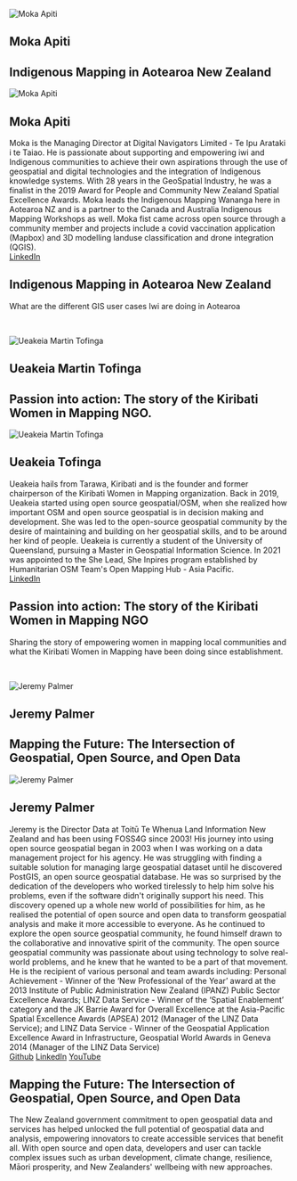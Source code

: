 <!--page name Keynote
These should appear as cards so that when you click on them, they will bring in a floating box with more information on
This is the order of items
-- Front Intro card --
Photo:
Name:
Title:
-- Back Details card --
Biography paragraph:
Social links: It would be cool to have twitter and linkedin logos for this
Theme paragraph:
Keynote session time:
status: writing -->

<!-- Front Intro card -->
![Moka Apiti]('/imgs/MokaApiti.jpg') <br/>
## Moka Apiti <br/>
## Indigenous Mapping in Aotearoa New Zealand  <br/>
<!-- Back Details card -->
![Moka Apiti]('/imgs/MokaApiti.jpg')
## Moka Apiti <br/>
Moka is the Managing Director at Digital Navigators Limited - Te Ipu Arataki i te Taiao. He is passionate about supporting and empowering iwi and Indigenous communities to achieve their own aspirations through the use of geospatial and digital technologies and the integration of Indigenous knowledge systems. With 28 years in the GeoSpatial Industry, he was a finalist in the 2019 Award for People and Community New Zealand Spatial Excellence Awards. Moka leads the Indigenous Mapping Wananga here in Aotearoa NZ and is a partner to the Canada and Australia Indigenous Mapping Workshops as well. Moka fist came across open source through a community member and projects include a covid vaccination application (Mapbox) and 3D modelling landuse classification and drone integration (QGIS). 
 <br/>
 [LinkedIn](https://www.linkedin.com/in/moka-apiti-b4ab38a/) <br/>
## Indigenous Mapping in Aotearoa New Zealand <br/>
What are the different GIS user cases Iwi are doing in Aotearoa  <br/>
<!-- ### Keynote session time TBC -->
<br/>

<!-- Front Intro card -->
![Ueakeia Martin Tofinga]('/imgs/UeakeiaTofinga.png') <br/>
## Ueakeia Martin Tofinga <br/>
## Passion into action: The story of the Kiribati Women in Mapping NGO.  <br/>
<!-- Back Details card -->
![Ueakeia Martin Tofinga]('/imgs/UeakeiaTofinga.png')
## Ueakeia Tofinga <br/>
Ueakeia hails from Tarawa, Kiribati and is the founder and former chairperson of the Kiribati Women in Mapping organization. Back in 2019, Ueakeia started using open source geospatial/OSM, when she realized how important OSM and open source geospatial is in decision making and development. She was led to the open-source geospatial community by the desire of maintaining and building on her geospatial skills, and to be around her kind of people. Ueakeia is currently a student of the University of Queensland, pursuing a Master in Geospatial Information Science. In 2021 was appointed to the She Lead, She Inpires program established by Humanitarian OSM Team's Open Mapping Hub - Asia Pacific.
 <br/>
[LinkedIn](tba)<br/>
## Passion into action: The story of the Kiribati Women in Mapping NGO <br/>
Sharing the story of empowering women in mapping local communities and what the Kiribati Women in Mapping have been doing since establishment.  <br/>
<!-- ### Keynote session time TBC -->
<br/>

<!-- Front Intro card -->
![Jeremy Palmer]('/imgs/JeremyPalmer.jpg') <br/>
## Jeremy Palmer<br/>
## Mapping the Future: The Intersection of Geospatial, Open Source, and Open Data <br/>
<!-- Back Details card -->
![Jeremy Palmer]('/imgs/JeremyPalmer.jpg')
## Jeremy Palmer <br/>
Jeremy is the Director Data at Toitū Te Whenua Land Information New Zealand and has been using FOSS4G since 2003! His journey into using open source geospatial began in 2003 when I was working on a data management project for his agency. He was struggling with finding a suitable solution for managing large geospatial dataset until he discovered PostGIS, an open source geospatial database. He was so surprised by the dedication of the developers who worked tirelessly to help him solve his problems, even if the software didn't originally support his need. This discovery opened up a whole new world of possibilities for him, as he realised the potential of open source and open data to transform geospatial analysis and make it more accessible to everyone. 
As he continued to explore the open source geospatial community, he found himself drawn to the collaborative and innovative spirit of the community. The open source geospatial community was passionate about using technology to solve real-world problems, and he knew that he wanted to be a part of that movement. 
He is the recipient of various personal and team awards including: Personal Achievement - Winner of the ‘New Professional of the Year’ award at the 2013 Institute of Public Administration New Zealand (IPANZ) Public Sector Excellence Awards; LINZ Data Service - Winner of the ‘Spatial Enablement’ category and the JK Barrie Award for Overall Excellence at the Asia-Pacific Spatial Excellence Awards (APSEA) 2012 (Manager of the LINZ Data Service); and LINZ Data Service - Winner of the Geospatial Application Excellence Award in Infrastructure, Geospatial World Awards in Geneva 2014  (Manager of the LINZ Data Service)
 <br/>
[Github](https://github.com/palmerj) [LinkedIn](https://nz.linkedin.com/in/jeremypalmernz) [YouTube](https://www.youtube.com/watch?v=hiHpteHjz3A)<br/>
## Mapping the Future: The Intersection of Geospatial, Open Source, and Open Data<br/>
The New Zealand government commitment to open geospatial data and services has helped unlocked the full potential of geospatial data and analysis, empowering innovators to create accessible services that benefit all. With open source and open data, developers and user can tackle complex issues such as urban development, climate change, resilience, Māori prosperity, and New Zealanders' wellbeing with new approaches. <br/>
<!-- ### Keynote session time TBC -->
